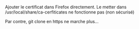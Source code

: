 Ajouter le certificat dans Firefox directement.
Le metter dans /usr/local/share/ca-cerfiticates ne fonctionne pas (non sécurisé)

Par contre, git clone en https ne marche plus...
